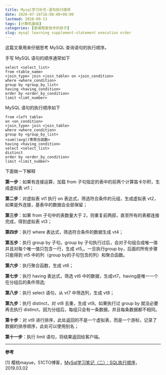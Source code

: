 ```yaml
---
title: Mysql学习补充-语句执行顺序
date: 2020-07-16T16:08:00+08:00
lastmod: 2020-09-13
tags: [计算机基础]
categories: [爱编程爱技术的孩子]
slug: mysql learning supplement-statement execution order 
---
```


这篇文章用来仔细思考 MySQL 查询语句的执行顺序。

<!--more-->

手写 MySQL  语句的顺序通常如下

```mysql
select <select_list>
from <table_name>
<join_type> join <join_table> on <join_condition>
where <where_condition>
group by <group_by_list>
having <having_condition>
order by <order_by_condition>
limit <limt_number>
```

MySQL 语句的执行顺序如下

```mysql
from <left table>
on <on_condition>
<join_type> join <join_table>
where <where_condition>
group by <group_by_list>
<sum()avg()等聚合函数>
having <having_condition>
select <select_list>
distinct
order by <order_by_condition>
limit <limit_number>
```

下面做一下解释

**第一步**：如果有连接运算，加载 from 子句指定的表中的前两个计算笛卡尔积，生成虚拟表 vt1；

**第二步**：对虚拟表 vt1 执行 on 表达式，筛选符合条件的元组，生成虚拟表 vt2，如果是外连接，基表中的数据会全部保留；

**第三步**：如果 from 子句中的表数量大于 2，则重复前两部，直至所有的表都连接完成，得到虚拟表 vt3；

**第四步**：执行 where 表达式，筛选符合条件的数据生成 vt4；

**第五步**：执行 group by 子句。group by 子句执行过后，会对子句组合成唯一值并且对每个唯一值只包含一行，生成 vt5,。一旦执行group by，后面的所有步骤只能得到 vt5 中的列（group by的子句包含的列）和聚合函数。

**第六步**：执行聚合函数，生成 vt6；

**第七步**：执行 having 表达式，筛选 vt6 中的数据，生成vt7。having是唯一一个在分组后的条件筛选;

**第八步**：执行 select 语句，从 vt7 中筛选列，生成 vt8；

**第九步**：执行 distinct，对 vt8 去重，生成 vt9。如果执行过 group by 就没必要再去执行 distinct，因为分组后，每组只会有一条数据，并且每条数据都不相同。

**第十步**：对 vt9 进行排序，此处返回的不是一个虚拟表，而是一个游标，记录了数据的排序顺序，此处可以使用别名；

**第十一步**：执行 limit 语句，将结果返回给客户端。

----



**参考**

[1] 樱桃mayue，51CTO博客，[MySql学习笔记（二）：SQL执行顺序](https://blog.51cto.com/13593129/2357192?source=dra)，2019.03.02

